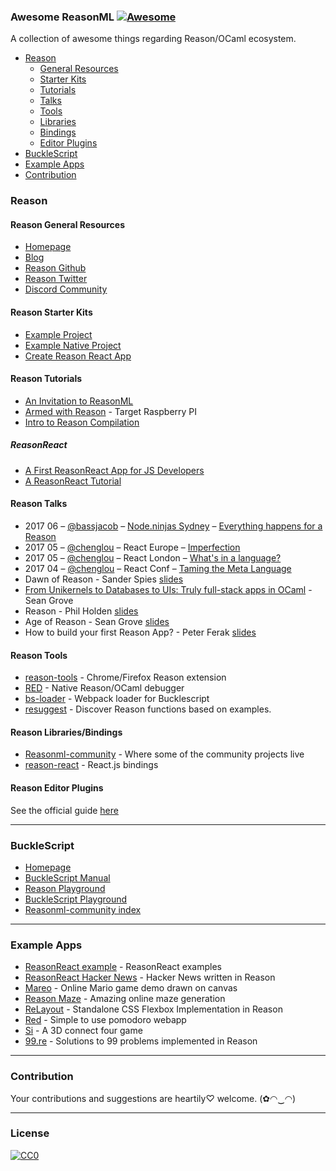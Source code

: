 ### **Awesome ReasonML** [![Awesome](https://cdn.rawgit.com/sindresorhus/awesome/d7305f38d29fed78fa85652e3a63e154dd8e8829/media/badge.svg)](https://github.com/sindresorhus/awesome)

A collection of awesome things regarding Reason/OCaml ecosystem.

- [Reason](#reason)
  - [General Resources](#reason-general-resources)
  - [Starter Kits](#reason-starter-kits)
  - [Tutorials](#reason-tutorials)
  - [Talks](#reason-talks)
  - [Tools](#reason-tools)
  - [Libraries](#reason-libraries)
  - [Bindings](#reason-bindings)
  - [Editor Plugins](#reason-editor-plugins)
- [BuckleScript](#bucklescript)
- [Example Apps](#example-apps)
- [Contribution](#contribution)

### Reason
#### Reason General Resources
* [Homepage](https://reasonml.github.io/)
* [Blog](https://reasonml.github.io/community/blog/)
* [Reason Github](https://github.com/facebook/reason)
* [Reason Twitter](https://twitter.com/reasonml)
* [Discord Community](https://discord.gg/reasonml)

#### Reason Starter Kits
* [Example Project](https://reasonml.github.io/guide/javascript/quickstart)
* [Example Native Project](https://github.com/bsansouci/bsb-native-example)
* [Create Reason React App](https://github.com/reasonml-community/reason-scripts)

#### Reason Tutorials
* [An Invitation to ReasonML](https://protoship.io/blog/2017/05/10/an-invitation-to-reasonml.html)
* [Armed with Reason](http://kcsrk.info/reason/arm/2016/05/16/armed-with-reason/) - Target Raspberry PI
* [Intro to Reason Compilation](https://github.com/chenglou/intro-to-reason-compilation)

##### ReasonReact
* [A First ReasonReact App for JS Developers](https://jamesfriend.com.au/a-first-reason-react-app-for-js-developers)
* [A ReasonReact Tutorial](https://jaredforsyth.com/2017/07/05/a-reason-react-tutorial/)

#### Reason Talks
* 2017 06 – [@bassjacob](https://github.com/bassjacob/) – [Node.ninjas Sydney](https://www.meetup.com/en-AU/sydney-node-ninjas/) – [Everything happens for a Reason ](https://www.youtube.com/watch?v=lLqLqFgsimQ&ab_channel=ANZCoders)
* 2017 05 – [@chenglou](https://github.com/chenglou) – React Europe – [Imperfection](https://www.youtube.com/watch?v=tCVXp6gFD8o)
* 2017 05 – [@chenglou](https://github.com/chenglou) – React London – [What's in a language?](https://www.youtube.com/watch?v=24S5u_4gx7w)
* 2017 04 – [@chenglou](https://github.com/chenglou) – React Conf – [Taming the Meta Language](https://www.youtube.com/watch?v=_0T5OSSzxms)
* Dawn of Reason - Sander Spies [slides](https://sanderspies.github.io/slides/dawn-of-reason.pdf)
* [From Unikernels to Databases to UIs: Truly full-stack apps in OCaml](https://youtu.be/QWfHrbSqnB0) - Sean Grove
* Reason - Phil Holden [slides](http://philholden.me.uk/reason/reason.pdf)
* Age of Reason - Sean Grove [slides](https://sgrove.github.io/age-of-reason/)
* How to build your first Reason App? - Peter Ferak [slides](https://docs.google.com/presentation/d/1iua5cdq5ecvj8NZqisjwhuhNb_1ljP45K9xMhgLoj8o/edit)

#### Reason Tools
* [reason-tools](https://github.com/reasonml/reason-tools) - Chrome/Firefox Reason extension
* [RED](https://github.com/frantic/red) - Native Reason/OCaml debugger
* [bs-loader](https://github.com/reasonml-community/bs-loader) - Webpack loader for Bucklescript
* [resuggest](https://github.com/GuillaumeSalles/resuggest) - Discover Reason functions based on examples.

#### Reason Libraries/Bindings
* [Reasonml-community](https://github.com/reasonml-community) - Where some of the community projects live
* [reason-react](https://github.com/reasonml/reason-react) - React.js bindings

#### Reason Editor Plugins

See the official guide [here](https://reasonml.github.io/guide/editor-tools/global-installation)

----
### BuckleScript
* [Homepage](https://bucklescript.github.io/bucklescript/)
* [BuckleScript Manual](https://bucklescript.github.io/bucklescript/Manual.html)
* [Reason Playground](https://bucklescript.github.io/bucklescript/reason-demo/)
* [BuckleScript Playground](https://bucklescript.github.io/bucklescript/js-demo/)
* [Reasonml-community index](https://github.com/reasonml-community/index)

---
### Example Apps
* [ReasonReact example](https://github.com/reasonml-community/reason-react-example) - ReasonReact examples
* [ReasonReact Hacker News](https://github.com/jsdf/reason-react-hacker-news) - Hacker News written in Reason
* [Mareo](https://github.com/reasonml-community/Mareo) - Online Mario game demo drawn on canvas
* [Reason Maze](https://github.com/jaredly/reason-maze) - Amazing online maze generation
* [ReLayout](https://github.com/jordwalke/ReLayout) - Standalone CSS Flexbox Implementation in Reason
* [Red](https://github.com/excitement-engineer/Red) - Simple to use pomodoro webapp
* [Si](https://github.com/scottcheng/si-reason) - A 3D connect four game
* [99.re](https://github.com/shrynx/99.re) - Solutions to 99 problems implemented in Reason
---
### Contribution

Your contributions and suggestions are heartily♡ welcome. (✿◠‿◠)

---
### License
[![CC0](http://i.creativecommons.org/p/zero/1.0/88x31.png)](http://creativecommons.org/publicdomain/zero/1.0/)
